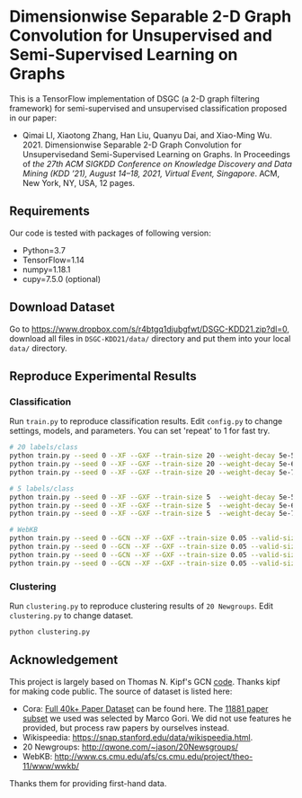 # Dimensionwise Separable 2-D Graph Convolution for Unsupervised and Semi-Supervised Learning on Graphs

This is a TensorFlow implementation of DSGC (a 2-D graph filtering framework) for semi-supervised and unsupervised classification proposed in our paper:

* Qimai LI, Xiaotong Zhang, Han Liu, Quanyu Dai, and Xiao-Ming Wu. 2021. Dimensionwise Separable 2-D Graph Convolution for Unsupervisedand Semi-Supervised Learning on Graphs. In Proceedings of *the 27th ACM SIGKDD Conference on Knowledge Discovery and Data Mining (KDD ’21), August 14–18, 2021, Virtual Event, Singapore*. ACM, New York, NY, USA, 12 pages.

## Requirements
Our code is tested with packages of following version:
* Python=3.7
* TensorFlow=1.14
* numpy=1.18.1
* cupy=7.5.0 (optional)
## Download Dataset
Go to https://www.dropbox.com/s/r4btgq1djubgfwt/DSGC-KDD21.zip?dl=0, download all files in `DSGC-KDD21/data/` directory and put them into your local `data/` directory. 

## Reproduce Experimental Results

### Classification
Run `train.py` to reproduce classification results. Edit `config.py` to change settings, models, and parameters. You can set 'repeat' to 1 for fast try.

```bash
# 20 labels/class
python train.py --seed 0 --XF --GXF --train-size 20 --weight-decay 5e-5 --repeat 50 --dataset large_cora
python train.py --seed 0 --XF --GXF --train-size 20 --weight-decay 5e-6 --repeat 50 --dataset 20news
python train.py --seed 0 --XF --GXF --train-size 20 --weight-decay 5e-7 --repeat 50 --dataset wiki

# 5 labels/class
python train.py --seed 0 --XF --GXF --train-size 5  --weight-decay 5e-5 --repeat 50 --dataset large_cora
python train.py --seed 0 --XF --GXF --train-size 5  --weight-decay 5e-6 --repeat 50 --dataset 20news
python train.py --seed 0 --XF --GXF --train-size 5  --weight-decay 5e-7 --repeat 50 --dataset wiki

# WebKB
python train.py --seed 0 --GCN --XF --GXF --train-size 0.05 --valid-size 0.3 --repeat 50 --dataset webkb_cornell
python train.py --seed 0 --GCN --XF --GXF --train-size 0.05 --valid-size 0.3 --repeat 50 --dataset webkb_texas
python train.py --seed 0 --GCN --XF --GXF --train-size 0.05 --valid-size 0.3 --repeat 50 --dataset webkb_wisconsin
python train.py --seed 0 --GCN --XF --GXF --train-size 0.05 --valid-size 0.3 --repeat 50 --dataset webkb_washington
```

### Clustering
Run `clustering.py` to reproduce clustering results of `20 Newgroups`. Edit `clustering.py` to change dataset.

```bash
python clustering.py
```

## Acknowledgement

This project is largely based on Thomas N. Kipf's GCN [code](https://github.com/tkipf/gcn). Thanks kipf for making code public. The source of dataset is listed here:
* Cora: [Full 40k+ Paper Dataset](https://people.cs.umass.edu/~mccallum/data.html) can be found here. The [11881 paper subset](https://sites.google.com/site/semanticbasedregularization/home/software/experiments_on_cora) we used was selected by Marco Gori. We did not use features he provided, but process raw papers by ourselves instead.
* Wikispeedia: https://snap.stanford.edu/data/wikispeedia.html.
* 20 Newgroups: http://qwone.com/~jason/20Newsgroups/
* WebKB: http://www.cs.cmu.edu/afs/cs.cmu.edu/project/theo-11/www/wwkb/

Thanks them for providing first-hand data.
